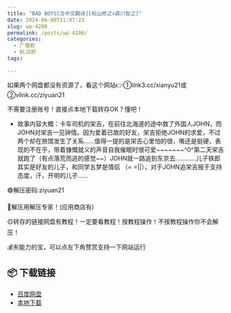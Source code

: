 ```yaml
---
title: "BAD BOYS[含中文翻译][桧山修之×森川智之]"
date: 2024-06-08T11:07:23
slug: wp-4206
permalink: /posts/wp-4206/
categories:
  - 广播剧
  - BL日抓
tags:

---
```


如果两个网盘都没有资源了，看这个网站👉①link3.cc/xianyu21或②vlink.cc/ziyuan21

不需要注册账号！直接点本地下载转存OK？懂吧！

*   故事内容大概：卡车司机的栄吉，在前往北海道的途中救了外国人JOHN，而JOHN对栄吉一见钟情。因为爱着已故的好友，栄吉拒绝JOHN的求爱，不过两个却在旅馆发生了关系……值得一提的是栄吉心里怕的很，嘴还是挺硬，表现的不在乎，带着慷慨就义的声音自我催眠时很可爱~~~~~~~^0^第二天栄吉就跑了（有点落荒而逃的感觉~~）JOHN就一路追到东京去…………儿子铁郎其实是好友的儿子，和同学五梦是情侣 （= =||），对于JOHN追栄吉报于支持态度，汗，开明的儿子……

🟢解压密码:ziyuan21

🔵解压用解压专家！(应用商店有)

🟡转存的链接网盘有教程！一定要看教程！按教程操作！不按教程操作你不会解压！

💰🈶能力的宝，可以点左下角赞赏支持一下网站运行

## 📦 下载链接
- [百度网盘](https://blziyuan21.com/pay-download/4206?key=a3dd5050cc&down_id=0)
- [本地下载](https://blziyuan21.com/pay-download/4206?key=a3dd5050cc&down_id=1)

